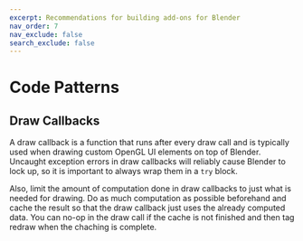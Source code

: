 ```yaml
---
excerpt: Recommendations for building add-ons for Blender
nav_order: 7
nav_exclude: false
search_exclude: false
---
```


# Code Patterns

## Draw Callbacks

A draw callback is a function that runs after every draw call and is typically used when drawing custom OpenGL UI elements on top of Blender. Uncaught exception errors in draw callbacks will reliably cause Blender to lock up, so it is important to always wrap them in a `try` block.

Also, limit the amount of computation done in draw callbacks to just what is needed for drawing. Do as much computation as possible beforehand and cache the result so that the draw callback just uses the already computed data. You can no-op in the draw call if the cache is not finished and then tag redraw when the chaching is complete.

